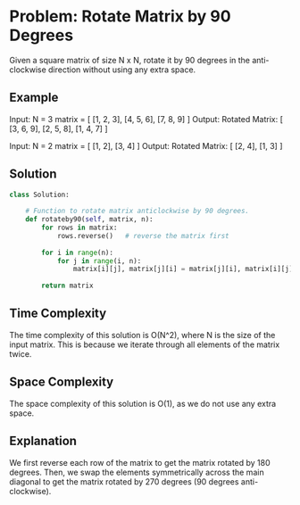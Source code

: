 # Problem: Rotate Matrix by 90 Degrees

Given a square matrix of size N x N, rotate it by 90 degrees in the anti-clockwise direction without using any extra space.

## Example

Input:
N = 3
matrix = [
  [1, 2, 3],
  [4, 5, 6],
  [7, 8, 9]
]
Output:
Rotated Matrix:
[
  [3, 6, 9],
  [2, 5, 8],
  [1, 4, 7]
]

Input:
N = 2
matrix = [
  [1, 2],
  [3, 4]
]
Output:
Rotated Matrix:
[
  [2, 4],
  [1, 3]
]

## Solution

```python
class Solution:
    
    # Function to rotate matrix anticlockwise by 90 degrees.
    def rotateby90(self, matrix, n): 
        for rows in matrix:
            rows.reverse()   # reverse the matrix first
        
        for i in range(n):
            for j in range(i, n):     
                matrix[i][j], matrix[j][i] = matrix[j][i], matrix[i][j]  # swap the row and col element
        
        return matrix
```
<h2>Time Complexity</h2>

The time complexity of this solution is O(N^2), where N is the size of the input matrix. This is because we iterate through all elements of the matrix twice.

<h2>Space Complexity</h2>

The space complexity of this solution is O(1), as we do not use any extra space.

<h2>Explanation</h2>

We first reverse each row of the matrix to get the matrix rotated by 180 degrees.
Then, we swap the elements symmetrically across the main diagonal to get the matrix rotated by 270 degrees (90 degrees anti-clockwise).
